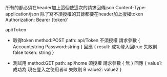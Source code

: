 所有的都必須在header加上這個使這次的請求回傳json
Content-Type: application/json
除了寫不須授權的其餘都要在header加上授權token
Authorization: Bearer {token}' 

api/Token
* 取得token
method:POST
path: api/Token
不須授權
請求參數
{
  Account:string
  Password:string
}
回應
{
  result: 成功登入回true 失敗則false
  token: string
}

* 測試用
method:GET
path: api/home
須授權
請求參數
{
無
}
回應
{
 value1: 成功為 現在登入之使用者id 失敗則 B
 value2: value2
}

